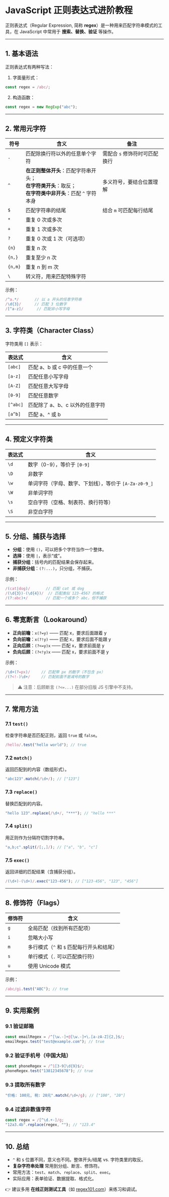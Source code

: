 # JavaScript 正则表达式进阶教程

正则表达式（Regular Expression, 简称 **regex**）是一种用来匹配字符串模式的工具，在 JavaScript 中常用于 **搜索、替换、验证** 等操作。

---

## 1. 基本语法

正则表达式有两种写法：

1. 字面量形式：

```js
const regex = /abc/;
```

2. 构造函数：

```js
const regex = new RegExp("abc");
```

---

## 2. 常用元字符

| 符号      | 含义                                                                 | 备注                |
| ------- | ------------------------------------------------------------------ | ----------------- |
| `.`     | 匹配除换行符以外的任意单个字符                                                    | 需配合 `s` 修饰符时可匹配换行 |
| `^`     | **在正则整体开头**：匹配字符串开头；<br>**在字符类开头**：取反；<br>**在字符类中非开头**：匹配 `^` 字符本身 | 多义符号，要结合位置理解      |
| `$`     | 匹配字符串的结尾                                                           | 结合 `m` 可匹配每行结尾    |
| `*`     | 重复 0 次或多次                                                          |                   |
| `+`     | 重复 1 次或多次                                                          |                   |
| `?`     | 重复 0 次或 1 次（可选项）                                                   |                   |
| `{n}`   | 重复 n 次                                                             |                   |
| `{n,}`  | 重复至少 n 次                                                           |                   |
| `{n,m}` | 重复 n 到 m 次                                                         |                   |
| `\`     | 转义符，用来匹配特殊字符                                                       |                   |

示例：

```js
/^a.*/       // 以 a 开头的任意字符串
/\d{3}/      // 匹配 3 位数字
/[^a-z]/      // 匹配非小写字母
```

---

## 3. 字符类（Character Class）

字符类用 `[]` 表示：

| 表达式      | 含义                 |
| -------- | ------------------ |
| `[abc]`  | 匹配 a、b 或 c 中的任意一个  |
| `[a-z]`  | 匹配任意小写字母           |
| `[A-Z]`  | 匹配任意大写字母           |
| `[0-9]`  | 匹配任意数字             |
| `[^abc]` | 匹配除了 a、b、c 以外的任意字符 |
| `[a^b]`  | 匹配 a、^ 或 b         |

---

## 4. 预定义字符类

| 表达式  | 含义                                 |
| ---- | ---------------------------------- |
| `\d` | 数字（0-9），等价于 `[0-9]`                |
| `\D` | 非数字                                |
| `\w` | 单词字符（字母、数字、下划线），等价于 `[A-Za-z0-9_]` |
| `\W` | 非单词字符                              |
| `\s` | 空白字符（空格、制表符、换行符等）                  |
| `\S` | 非空白字符                              |

---

## 5. 分组、捕获与选择

* **分组**：使用 `()`，可以把多个字符当作一个整体。
* **选择**：使用 `|`，表示“或”。
* **捕获分组**：括号内的匹配结果会保存起来。
* **非捕获分组**：`(?:...)`，只分组，不捕获。

示例：

```js
/(cat|dog)/       // 匹配 cat 或 dog
/(\d{3})-(\d{4})/  // 匹配类似 123-4567 的格式
/(?:abc)+/        // 匹配一个或多个 abc，但不捕获
```

---

## 6. 零宽断言（Lookaround）

* **正向前瞻**：`x(?=y)` —— 匹配 x，要求后面跟着 y
* **负向前瞻**：`x(?!y)` —— 匹配 x，要求后面不能跟 y
* **正向后顾**：`(?<=y)x` —— 匹配 x，要求前面是 y
* **负向后顾**：`(?<!y)x` —— 匹配 x，要求前面不是 y

示例：

```js
/\d+(?=px)/     // 匹配带 px 的数字（不包含 px）
/(?<!-)\d+/     // 匹配前面不是减号的数字
```

> ⚠️ 注意：后顾断言 `(?<=...)` 在部分旧版 JS 引擎中不支持。

---

## 7. 常用方法

### 7.1 `test()`

检查字符串是否匹配正则，返回 `true` 或 `false`。

```js
/hello/.test("hello world"); // true
```

### 7.2 `match()`

返回匹配到的内容（数组形式）。

```js
"abc123".match(/\d+/); // ["123"]
```

### 7.3 `replace()`

替换匹配到的内容。

```js
"hello 123".replace(/\d+/, "***"); // "hello ***"
```

### 7.4 `split()`

用正则作为分隔符切割字符串。

```js
"a,b;c".split(/[;,]/); // ["a", "b", "c"]
```

### 7.5 `exec()`

返回详细的匹配结果（含捕获分组）。

```js
/(\d+)-(\d+)/.exec("123-456"); // ["123-456", "123", "456"]
```

---

## 8. 修饰符（Flags）

| 修饰符 | 含义                        |
| --- | ------------------------- |
| `g` | 全局匹配（找到所有匹配项）             |
| `i` | 忽略大小写                     |
| `m` | 多行模式（`^` 和 `$` 匹配每行开头和结尾） |
| `s` | 单行模式（`.` 可以匹配换行符）         |
| `u` | 使用 Unicode 模式             |

示例：

```js
/abc/gi.test("ABC"); // true
```

---

## 9. 实用案例

### 9.1 验证邮箱

```js
const emailRegex = /^[\w.-]+@[\w.-]+\.[a-zA-Z]{2,}$/;
emailRegex.test("test@example.com"); // true
```

### 9.2 验证手机号（中国大陆）

```js
const phoneRegex = /^1[3-9]\d{9}$/;
phoneRegex.test("13812345678"); // true
```

### 9.3 提取所有数字

```js
"价格: 100元, 税: 20元".match(/\d+/g); // ["100", "20"]
```

### 9.4 过滤非数值字符

```js
const regex = /[^\d.+-]/g;
"12a3.4b".replace(regex, ""); // "123.4"
```

---

## 10. 总结

* `^` 和 `$` 位置不同，意义也不同。整体开头/结尾 vs. 字符类里的取反。
* **复杂字符串处理** 常用到分组、断言、修饰符。
* 常用方法：`test`、`match`、`replace`、`split`、`exec`。
* 实际应用：表单验证、数据提取、格式化。

👉 建议多用 **在线正则测试工具**（如 [regex101.com](https://regex101.com)）来练习和调试。
